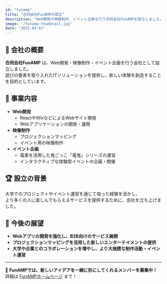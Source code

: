 ```yaml
---
id: "funamp"
title: "合同会社FunAMPの設立"
description: "Web開発や映像制作、イベント企画を行う合同会社FunAMPを設立しました。"
image: "/funamp-thumbnail.jpg"
date: "2025-03-01"
---
```


## 🎯 会社の概要
**合同会社FunAMP** は、Web開発・映像制作・イベント企画を行う会社として設立しました。  
遊びの要素を取り入れたITソリューションを提供し、新しい体験を創造することを目的としています。

## 🏢 事業内容
- **Web開発**
  - ReactやWixなどによるWebサイト開発
  - Webアプリケーションの開発・運用
- **映像制作**
  - プロジェクションマッピング
  - イベント用の映像制作
- **イベント企画**
  - 電車を活用した鬼ごっこ「電鬼」シリーズの運営
  - インタラクティブな体験型イベントの企画・開催

## 🏆 設立の背景
大学でのプロジェクトやイベント運営を通じて培った経験を活かし、  
より多くの人に楽しんでもらえるサービスを提供するために、会社を立ち上げました。

## 🚀 今後の展望
- **Webアプリの開発を強化し、B2B向けのサービス展開**
- **プロジェクションマッピングを活用した新しいエンターテイメントの提供**
- **大学や企業とのコラボレーションを増やし、より大規模な制作活動・イベント運営**

---
📢 **FunAMPでは、新しいアイデアを一緒に形にしてくれるメンバーを募集中！**
詳細は [FunAMPホームページ](https://funamp.jp) まで！
